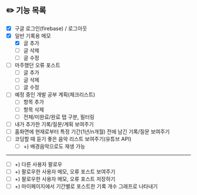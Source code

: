 ## ✏️ 기능 목록
- [x] 구글 로그인(firebase) / 로그아웃
- [x] 일반 기록용 메모
  - [x] 글 추가
  - [ ] 글 삭제
  - [ ] 글 수정
- [ ] 마주했던 오류 포스트
  - [ ] 글 추가
  - [ ] 글 삭제
  - [ ] 글 수정
- [ ] 예정 중인 개발 공부 계획(체크리스트)
  - [ ] 항목 추가
  - [ ] 항목 삭제
  - [ ] 전체/미완료/완료 탭 구분, 필터링
- [ ] 내가 추가한 기록/질문/계획 보여주기
- [ ] 홈화면에 현재로부터 특정 기간(1년/n개월) 전에 남긴 기록/질문 보여주기
- [ ] 코딩할 때 듣기 좋은 음악 리스트 보여주기(유튜브 API)
  - [ ] +) 배경음악으로도 재생 가능
---
- [ ] +) 다른 사용자 팔로우
- [ ] +) 팔로우한 사용자 메모, 오류 포스트 보여주기
- [ ] +) 팔로우한 사용자 메모, 오류 포스트 저장하기
- [ ] +) 마이페이지에서 기간별로 포스트한 기록 개수 그래프로 나타내기